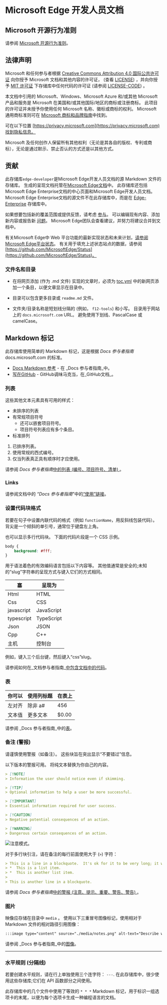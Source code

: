 # <a name="microsoft-edge-developer-documentation"></a>Microsoft Edge 开发人员文档


<!-- ====================================================================== -->
## <a name="microsoft-open-source-code-of-conduct"></a>Microsoft 开源行为准则

请参阅 [Microsoft 开源行为准则](CODE_OF_CONDUCT.md)。


<!-- ====================================================================== -->
## <a name="legal-notices"></a>法律声明

Microsoft 和任何参与者根据 [Creative Commons Attribution 4.0 国际公共许可证](https://creativecommons.org/licenses/by/4.0/legalcode) 向你授予 Microsoft 文档和其他内容的许可证， (查看 [LICENSE](LICENSE)) ，并向你授予 [MIT 许可证](https://opensource.org/licenses/MIT) 下存储库中任何代码的许可证 (请参阅 [LICENSE-CODE](LICENSE-CODE)) 。

本文档中引用的 Microsoft、Windows、Microsoft Azure 和/或其他 Microsoft 产品和服务是 Microsoft 在美国和/或其他国际/地区的商标或注册商标。  此项目的许可证并未授予你使用任何 Microsoft 名称、徽标或商标的权利。  Microsoft 通用商标准则可在 [Microsoft 商标和品牌指南](https://go.microsoft.com/fwlink/?LinkID=254653)中找到。

可在以下位置 [https://privacy.microsoft.com](https://privacy.microsoft.com)找到隐私信息。

Microsoft 及任何创作人保留所有其他权利（无论是其各自的版权、专利或商标），无论是通过默示、禁止否认的方式还是以其他方式。


<!-- ====================================================================== -->
## <a name="contributing"></a>贡献

此存储库`edge-developer`是Microsoft Edge开发人员文档的源 Markdown 文件的存储库。  生成的呈现文档托管在[Microsoft Edge文档](https://docs.microsoft.com/microsoft-edge/developer/)中。  此存储库还包括Microsoft Edge Enterprise文档的中心页面和Microsoft Edge开发人员文档。  Microsoft Edge Enterprise文档的源文件不在此存储库中，而是在 [Edge-Enterprise](https://github.com/MicrosoftDocs/Edge-Enterprise) 存储库中。

如果想要包括新的覆盖范围或提供反馈，请考虑 [参与](CONTRIBUTING.md)。  可以编辑现有内容、添加新内容或报告新 [问题](https://github.com/MicrosoftDocs/edge-developer/issues)。  Microsoft Edge团队会查看建议，并努力将建议合并到文档中。

有关Microsoft Edge中 Web 平台功能的最新实现状态和未来计划，[请参阅Microsoft Edge平台状态](https://developer.microsoft.com/microsoft-edge/status)。 有关用于填充上述状态站点的数据，请参阅 [https://github.com/MicrosoftEdge/Status](https://github.com/MicrosoftEdge/Status)。


### <a name="file-names-and-directories"></a>文件名和目录

*  在将网页添加 (作为 .md 文件) 实现的文章时，必须为 [toc.yml](microsoft-edge/toc.yml) 中的新网页添加一个条目，以便文章显示在目录中。

*  目录可以包含更多目录或 `readme.md` 文件。

*  文件夹/目录名称是短划线分隔的 (例如， `f12-tools`) 和小写。  目录用于网站上的 `docs.microsoft.com` URL。  避免使用下划线、PascalCase 或 camelCase。


<!-- ====================================================================== -->
## <a name="markdown-tagging"></a>Markdown 标记

此存储库使用简单的 Markdown 标记，这是根据 _Docs 参与者指南_ docs.microsoft.com 的标准。

* [Docs Markdown 参考](https://docs.microsoft.com/contribute/markdown-reference) - 在 _Docs 参与者指南_中。
* [写在GitHub](https://docs.github.com/en/github/writing-on-github) - GitHub调味马克当，在_GitHub文档_。


### <a name="lists"></a>列表

这些其他文本元素具有可用的样式：

*  未排序的列表
*  有常规项目符号
   *  还可以嵌套项目符号。
   *  项目符号列表应有多个条目。
*  标准排列

1. 已排序列表。
1. 使用常规的西式编号。
1. 仅当列表真正具有顺序时才应使用。

请参阅 _Docs 参与者指南_[中的列表 (编号、项目符号、清单) ](https://docs.microsoft.com/contribute/markdown-reference#lists-numbered-bulleted-checklist)。


### <a name="links"></a>Links

请参阅文档中的 _“Docs 参与者指南_”中的[“使用”链接](https://docs.microsoft.com/contribute/how-to-write-links)。


### <a name="formatting-code-blocks"></a>设置代码块格式

若要在句子中设置内联代码的格式（例如 `functionName`，用反斜线包装代码）。  背尖是一个倾斜的单引号，通常位于键盘左上角。

也可以显示多行代码块。  下面的代码片段是一个 CSS 示例。

```css
body {
    background: #fff;
}
```

用于语法着色的有效编码语言包括以下内容等。  其他值通常是安全的;未知的“slug”字符串的呈现方式与键入它们的方式相同。

| 塞 | 呈现为 |
|---|---|
| Html | HTML |
| Css | CSS |
| javascript | JavaScript | 
| typescript | TypeScript |
| Json | JSON |
| Cpp | C++ |
| 主机 | 控制台 |

例如，键入三个后台键，然后键入“css”slug。

请参阅如何在_文档参与者指南_[中包含文档中的代码](https://docs.microsoft.com/contribute/code-in-docs)。


### <a name="tables"></a>表

| 你可以 | 使用列标题 | 在表上 |
|:-- |:--- |:--- |
| 左对齐 | 除非 a# | 456 |
| 文本值 | 更多文本 | $0.00 |

请参阅 _Docs 参与者指南_中的[表](https://docs.microsoft.com/contribute/markdown-reference#tables)。


### <a name="notes-alerts"></a>备注 (警报) 

请谨慎使用警报（如备注）。  这些块旨在突出显示“不要错过”信息。

以下版本的警报可用。  将纯文本替换为你自己的内容。

```md
> [!NOTE]
> Information the user should notice even if skimming.
```

```md
> [!TIP]
> Optional information to help a user be more successful.
```

```md
> [!IMPORTANT]
> Essential information required for user success.
```

```md
> [!CAUTION]
> Negative potential consequences of an action.
```

```md
> [!WARNING]
> Dangerous certain consequences of an action.
```

![注意模式。](media/notes.png)

对于多行块引注，请在备注的每行前面使用大于 (`>`) 字符：

```md
> This is a line in a blockquote.  It's ok for it to be very long; it will wrap.
> *  This is a list item.
> *  This is another list item.
>
> This is another line in a blockquote.
```

请参阅 _Docs 参与者指南_[中的警报 (注意、提示、重要、警告、警告) ](https://docs.microsoft.com/contribute/markdown-reference#alerts-note-tip-important-caution-warning)。


### <a name="images"></a>图片

映像应存储在目录中 `media` 。  使用以下三重冒号图像标记，使用相对于 Markdown 文件的相对路径引用图像：

```md
:::image type="content" source="./media/notes.png" alt-text="Describe what's shown in the image." lightbox="./media/notes.png":::
```

请参阅 _Docs 参与者指南_中的[图像](https://docs.microsoft.com/contribute/markdown-reference#images)。


---

### <a name="horizontal-rules-divider-lines"></a>水平规则 (分隔线) 

若要创建水平规则，请在行上单独使用三个连字符： `---`.  在此存储库中，很少使用这些存储库;它们在 API 函数部分之间使用。

此存储库中的几个文件中使用了等效的 `* * *` Markdown 标记，用于标识一组选项卡的末尾，以便为每个选项卡生成一种编程语言的文档。
